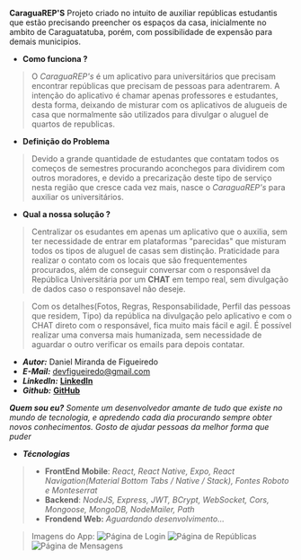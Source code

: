 **CaraguaREP'S**
Projeto criado no intuito de auxiliar repúblicas estudantis que estão precisando preencher os espaços da casa, inicialmente no ambito de Caraguatatuba, porém, com possibilidade de expensão para demais municipios. 

- **Como funciona ?**
> O *CaraguaREP's* é um aplicativo para universitários que precisam encontrar repúblicas que precisam de pessoas para adentrarem. A intenção do aplicativo é chamar apenas professores e estudantes, desta forma, deixando de misturar com os aplicativos de alugueis de casa que normalmente são utilizados para divulgar o aluguel de quartos de republicas.

- **Definição do Problema** 
> Devido a grande quantidade de estudantes que contatam todos os começos de semestres procurando aconchegos para dividirem com outros moradores, e devido a precarização deste tipo de serviço nesta região que cresce cada vez mais, nasce o *CaraguaREP's* para auxiliar os universitários. 

- **Qual a nossa solução ?**
> Centralizar os esudantes em apenas um aplicativo que o auxilia, sem ter necessidade de entrar em plataformas "parecidas" que misturam todos os tipos de aluguel de casas sem distinção. Praticidade para realizar o contato com os locais que são frequentementes procurados, além de conseguir conversar com o responsável da República Universitária por um **CHAT** em tempo real, sem divulgação de dados caso o responsavel não deseje.  

> Com os detalhes(Fotos, Regras, Responsabilidade, Perfil das pessoas que residem, Tipo) da república na divulgação pelo aplicativo e com o CHAT direto com o responsável, fica muito mais fácil e agil. É possível realizar uma conversa mais humanizada, sem necessidade de aguardar o outro verificar os emails para depois contatar.

- **_Autor:_** Daniel Miranda de Figueiredo
- **_E-Mail:_** devfigueiredo@gmail.com
- **_LinkedIn:_** **[LinkedIn](https://www.linkedin.com/in/daniel-miranda-519191156/)**
- **_Github:_** **[GitHub](https://github.com/DevFigueiredo)**

**_Quem sou eu?_**
*Somente um desenvolvedor amante de tudo que existe no mundo de tecnologia, e apredendo cada dia procurando sempre obter novos conhecimentos. Gosto de ajudar pessoas da melhor forma que puder*

- ***Técnologias***
> - **FrontEnd Mobile**: *React, React Native, Expo, React Navigation(Material Bottom Tabs / Native / Stack), Fontes Roboto e Monteserrat*
> - **Backend**: *NodeJS, Express, JWT, BCrypt, WebSocket, Cors, Mongoose, MongoDB, NodeMailer, Path*
> - **Frondend Web:** *Aguardando desenvolvimento...*

> Imagens do App:
![Página de Login](/projectImages/LoginPage.jpeg)
![Página de Repúblicas](/projectImages/RepublicList's.jpeg)
![Página de Mensagens](/projectImages/MessagesOfUser.jpeg)
